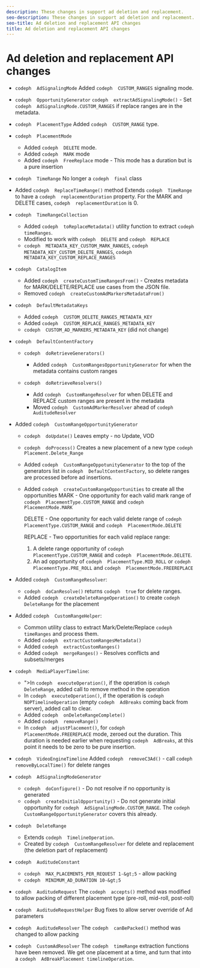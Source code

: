 ```yaml
---
description: These changes in support ad deletion and replacement.
seo-description: These changes in support ad deletion and replacement.
seo-title: Ad deletion and replacement API changes
title: Ad deletion and replacement API changes
---
```


# Ad deletion and replacement API changes

* `codeph  AdSignalingMode`
  Added `codeph  CUSTOM_RANGES` signaling mode.
  
  
* `codeph  OpportunityGenerator`
  `codeph  extractAdSignalingMode()` - Set `codeph  AdSignalingMode.CUSTOM_RANGES` if replace ranges are in the metadata.
  
  
* `codeph  PlacementType`
  Added `codeph  CUSTOM_RANGE` type.
  
  
* `codeph  PlacementMode`
    * Added `codeph  DELETE` mode.
    * Added `codeph  MARK` mode
    * Added `codeph  FreeReplace` mode - This mode has a duration but is a pure insertion
  
* `codeph  TimeRange`
  No longer a `codeph  final` class
  
  
* Added `codeph  ReplaceTimeRange()` method
  Extends `codeph  TimeRange` to have a `codeph  replacementDuration` property. For the MARK and DELETE cases, `codeph  replacementDuration` is 0.
  
  
* `codeph  TimeRangeCollection`
    * Added `codeph  toReplaceMetadata()` utility function to extract `codeph  timeRanges`.
    * Modified to work with `codeph  DELETE` and `codeph  REPLACE`
    * `codeph  METADATA_KEY_CUSTOM_MARK_RANGES`, `codeph  METADATA_KEY_CUSTOM_DELETE_RANGES`, `codeph  METADATA_KEY_CUSTOM_REPLACE_RANGES`
  
* `codeph  CatalogItem`
    * Added `codeph  createCustomTimeRangesFrom()` - Creates metadata for MARK/DELETE/REPLACE use cases from the JSON file.
    * Removed `codeph  createCustomAdMarkersMetadataFrom()`
  
* `codeph  DefaultMetadataKeys`
    * Added `codeph  CUSTOM_DELETE_RANGES_METADATA_KEY`
    * Added `codeph  CUSTOM_REPLACE_RANGES_METADATA_KEY`
    * `codeph  CUSTOM_AD_MARKERS_METADATA_KEY` (did not change)
  
* `codeph  DefaultContentFactory`
    * `codeph  doRetrieveGenerators()`
        * Added `codeph  CustomRangesOpportunityGenerator` for when the metadata contains custom ranges
      
    * `codeph  doRetrieveResolvers()`
        * Add `codeph  CustomRangeResolver` for when DELETE and REPLACE custom ranges are present in the metadata
        * Moved `codeph  CustomAdMarkerResolver` ahead of `codeph  AuditudeResolver`
      
  
* Added `codeph  CustomRangeOpportunityGenerator`
    * `codeph  doUpdate()` Leaves empty - no Update, VOD
    * `codeph  doProcess()` Creates a new placement of a new type `codeph  Placement.Delete_Range`
    * Added `codeph  CustomRangeOppotunityGenerator` to the top of the generators list in `codeph  DefaultContentFactory`, so delete ranges are processed before ad insertions.
    * Added `codeph  createCustomRangeOpportunities` to create all the opportunities
      MARK - One opportunity for each valid mark range of `codeph  PlacementType.CUSTOM_RANGE` and `codeph  PlacementMode.MARK`
      
      DELETE - One opportunity for each valid delete range of `codeph  PlacementType.CUSTOM_RANGE` and `codeph  PlacementMode.DELETE`
      
      REPLACE - Two opportunities for each valid replace range:
        1. A delete range opportunity of `codeph  PlacementType.CUSTOM_RANGE` and `codeph  PlacementMode.DELETE`.
        1. An  ad opportunity of `codeph  PlacementType.MID_ROLL` or `codeph  PlacementType.PRE_ROLL` and `codeph  PlacementMode.FREEREPLACE`
      
      
  
* Added `codeph  CustomRangeResolver`:
    * `codeph  doCanResolve()` returns `codeph  true` for delete ranges.
    * Added `codeph  createDeleteRangeOperation()` to create `codeph  DeleteRange` for the placement
  
* Added `codeph  CustomRangeHelper`:
    * Common utility class to extract Mark/Delete/Replace `codeph  timeRanges` and process them.
    * Added `codeph  extractCustomRangesMetadata()`
    * Added `codeph  extractCustomRanges()`
    * Added `codeph  mergeRanges()` - Resolves conflicts and subsets/merges
  
* `codeph  MediaPlayerTimeline`:
    * "&gt;In `codeph  executeOperation()`, if the operation is `codeph  DeleteRange`, added call to remove method in the operation
    * In `codeph  executeOperation()`, if the operation is `codeph  NOPTimelineOperation` (empty `codeph  AdBreaks` coming back from server), added call to clear.
    * Added `codeph  onDeleteRangeComplete()`
    * Added `codeph  removeRange()`
    * In `codeph  adjustPlacement()`, for `codeph  PlacementMode.FREEREPLACE` mode, zeroed out the duration. This duration is needed earlier when requesting `codeph  AdBreaks`, at this point it needs to be zero to be pure insertion.
  
* `codeph  VideoEngineTimeline`
  Added `codeph  removeC3Ad()` - call `codeph  removeByLocalTime()` for delete ranges
  
  
* `codeph  AdSignalingModeGenerator`
    * `codeph  doConfigure()` - Do not resolve if no opportunity is generated
    * `codeph  createInitialOpportunity()` - Do not generate initial opportunity for `codeph  AdSignalingMode.CUSTOM_RANGE`. The `codeph  CustomRangeOpportunityGenerator` covers this already.
  
* `codeph  DeleteRange`
    * Extends `codeph  TimelineOperation`.
    * Created by `codeph  CustomRangeResolver` for delete and replacement (the deletion part of replacement)
  
* `codeph  AuditudeConstant`
    * `codeph  MAX_PLACEMENTS_PER_REQUEST 1-&gt;5` - allow packing
    * `codeph  MINIMUM_AD_DURATION 10-&gt;5`
  
* `codeph  AuditudeRequest`
  The `codeph  accepts()` method was modified to allow packing of different placement type (pre-roll, mid-roll, post-roll)
  
  
* `codeph  AuditudeRequestHelper`
  Bug fixes to allow server override of Ad parameters
  
  
* `codeph  AuditudeResolver`
  The `codeph  canBePacked()` method was changed to allow packing
  
  
* `codeph  CustomAdResolver`
  The `codeph  timeRange` extraction functions have been removed. We get one placement at a time, and turn that into a `codeph  AdBreakPlacement timelineOperation`.
  
  
